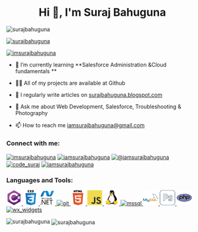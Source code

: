 
<h1 align="center">Hi 👋, I'm Suraj Bahuguna</h1>

<p align="left"> <img src="https://komarev.com/ghpvc/?username=surajbahuguna&label=Profile%20views&color=0e75b6&style=flat" alt="surajbahuguna" /> </p>

<p align="left"> <a href="https://github.com/ryo-ma/github-profile-trophy"><img src="https://github-profile-trophy.vercel.app/?username=surajbahuguna" alt="surajbahuguna" /></a> </p>

<p align="left"> <a href="https://twitter.com/imsurajbahuguna" target="blank"><img src="https://img.shields.io/twitter/follow/imsurajbahuguna?logo=twitter&style=for-the-badge" alt="imsurajbahuguna" /></a> </p>

- 🌱 I’m currently learning **Salesforce Administration &Cloud fundamentals **

- 👨‍💻 All of my projects are available at Github

- 📝 I regularly write articles on [surajbahuguna.blogspot.com](surajbahuguna.blogspot.com)

- 💬 Ask me about Web Development, Salesforce, Troubleshooting & Photography

- 📫 How to reach me iamsurajbahuguna@gmail.com

<h3 align="left">Connect with me:</h3>
<p align="left">
<a href="https://twitter.com/imsurajbahuguna" target="blank"><img align="center" src="https://raw.githubusercontent.com/rahuldkjain/github-profile-readme-generator/master/src/images/icons/Social/twitter.svg" alt="imsurajbahuguna" height="30" width="40" /></a>
<a href="https://linkedin.com/in/iamsurajbahuguna" target="blank"><img align="center" src="https://raw.githubusercontent.com/rahuldkjain/github-profile-readme-generator/master/src/images/icons/Social/linked-in-alt.svg" alt="iamsurajbahuguna" height="30" width="40" /></a>
<a href="https://instagram.com/@iamsurajbahuguna" target="blank"><img align="center" src="https://raw.githubusercontent.com/rahuldkjain/github-profile-readme-generator/master/src/images/icons/Social/instagram.svg" alt="@iamsurajbahuguna" height="30" width="40" /></a>
<a href="https://www.codechef.com/users/code_suraj" target="blank"><img align="center" src="https://cdn.jsdelivr.net/npm/simple-icons@3.1.0/icons/codechef.svg" alt="code_suraj" height="30" width="40" /></a>
<a href="https://www.hackerrank.com/iamsurajbahuguna" target="blank"><img align="center" src="https://raw.githubusercontent.com/rahuldkjain/github-profile-readme-generator/master/src/images/icons/Social/hackerrank.svg" alt="iamsurajbahuguna" height="30" width="40" /></a>
</p>

<h3 align="left">Languages and Tools:</h3>
<p align="left"> <a href="https://www.w3schools.com/cs/" target="_blank" rel="noreferrer"> <img src="https://raw.githubusercontent.com/devicons/devicon/master/icons/csharp/csharp-original.svg" alt="csharp" width="40" height="40"/> </a> <a href="https://www.w3schools.com/css/" target="_blank" rel="noreferrer"> <img src="https://raw.githubusercontent.com/devicons/devicon/master/icons/css3/css3-original-wordmark.svg" alt="css3" width="40" height="40"/> </a> <a href="https://dotnet.microsoft.com/" target="_blank" rel="noreferrer"> <img src="https://raw.githubusercontent.com/devicons/devicon/master/icons/dot-net/dot-net-original-wordmark.svg" alt="dotnet" width="40" height="40"/> </a> <a href="https://git-scm.com/" target="_blank" rel="noreferrer"> <img src="https://www.vectorlogo.zone/logos/git-scm/git-scm-icon.svg" alt="git" width="40" height="40"/> </a> <a href="https://www.w3.org/html/" target="_blank" rel="noreferrer"> <img src="https://raw.githubusercontent.com/devicons/devicon/master/icons/html5/html5-original-wordmark.svg" alt="html5" width="40" height="40"/> </a> <a href="https://developer.mozilla.org/en-US/docs/Web/JavaScript" target="_blank" rel="noreferrer"> <img src="https://raw.githubusercontent.com/devicons/devicon/master/icons/javascript/javascript-original.svg" alt="javascript" width="40" height="40"/> </a> <a href="https://www.linux.org/" target="_blank" rel="noreferrer"> <img src="https://raw.githubusercontent.com/devicons/devicon/master/icons/linux/linux-original.svg" alt="linux" width="40" height="40"/> </a> <a href="https://www.microsoft.com/en-us/sql-server" target="_blank" rel="noreferrer"> <img src="https://www.svgrepo.com/show/303229/microsoft-sql-server-logo.svg" alt="mssql" width="40" height="40"/> </a> <a href="https://www.mysql.com/" target="_blank" rel="noreferrer"> <img src="https://raw.githubusercontent.com/devicons/devicon/master/icons/mysql/mysql-original-wordmark.svg" alt="mysql" width="40" height="40"/> </a> <a href="https://www.photoshop.com/en" target="_blank" rel="noreferrer"> <img src="https://raw.githubusercontent.com/devicons/devicon/master/icons/photoshop/photoshop-line.svg" alt="photoshop" width="40" height="40"/> </a> <a href="https://www.php.net" target="_blank" rel="noreferrer"> <img src="https://raw.githubusercontent.com/devicons/devicon/master/icons/php/php-original.svg" alt="php" width="40" height="40"/> </a> <a href="https://www.wxwidgets.org/" target="_blank" rel="noreferrer"> <img src="https://upload.wikimedia.org/wikipedia/commons/b/bb/WxWidgets.svg" alt="wx_widgets" width="40" height="40"/> </a> </p>

<p><img align="left" src="https://github-readme-stats.vercel.app/api/top-langs?username=surajbahuguna&show_icons=true&locale=en&layout=compact" alt="surajbahuguna" /></p>

<p>&nbsp;<img align="center" src="https://github-readme-stats.vercel.app/api?username=surajbahuguna&show_icons=true&locale=en" alt="surajbahuguna" /></p>

